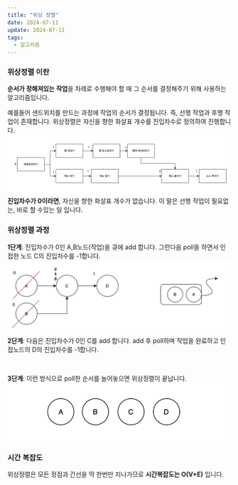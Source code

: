```yaml
---
title: "위상 정렬"
date: 2024-07-11
update: 2024-07-11
tags:
  - 알고리즘
---
```


### 위상정렬 이란

**순서가 정해져있는 작업**을 차례로 수행해야 할 때 그 순서를 결정해주기 위해 사용하는 알고리즘입니다.
<br>

예를들어 샌드위치를 만드는 과정에 작업의 순서가 결정됩니다. 즉, 선행 작업과 후행 작업이 존재합니다. 
위상정렬은 자신을 향한 화살표 개수를 진입차수로 정의하여 진행합니다.  
![](img.png)
**진입차수가 0이라면**, 자신을 향한 화살표 개수가 없습니다. 이 말은 선행 작업이 필요없는, 바로 할 수있는 일 입니다.

### 위상정렬 과정

**1단계**: 진입차수가 0인 A,B노드(작업)을 큐에 add 합니다. 그런다음 poll을 하면서 인접한 노드 C의 진입차수를 -1합니다.
![](img_1.png)
**2단계**: 다음은 진입차수가 0인 C를 add 합니다. add 후 poll하며 작업을 완료하고 인접노드의 D의 진입차수를 -1합니다.

<br>

**3단계**: 이런 방식으로 poll한 순서를 늘어놓으면 위상정렬이 끝납니다.
![](img_3.png)

### 시간 복잡도
위상정렬은 모든 정점과 간선을 딱 한번만 지나가므로 **시간복잡도는 O(V+E)** 입니다.


